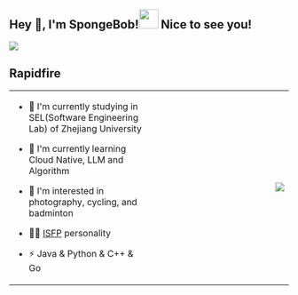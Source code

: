 ## Hey 👋, I'm SpongeBob!<img src="https://emojis.slackmojis.com/emojis/images/1531849430/4246/blob-sunglasses.gif?1531849430" width="35"/> Nice to see you!


<img src="https://img.shields.io/github/followers/SpongeBob0318?logo=github&label=Followers"> 

## Rapidfire  
<table><tr><td valign="top" width="50%">

- 🔭 I'm currently studying in SEL(Software Engineering Lab) of Zhejiang University

- 🌱 I'm currently learning Cloud Native, LLM and Algorithm  

- 👀 I'm interested in photography, cycling, and badminton

- 👨‍🔬 [ISFP](https://www.16personalities.com/isfp-personality) personality

- ⚡  Java & Python & C++ & Go


</td><td valign="center" width="50%">

<div align="center">
<img src="https://github-readme-stats.vercel.app/api?username=SpongeBob0318&show_icons=true&count_private=true&hide_border=true" align="right"/>
</div>  
</td></tr></table>   



  
